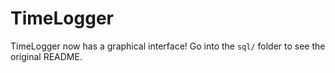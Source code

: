 # TimeLogger

TimeLogger now has a graphical interface! Go into the `sql/` folder to see the original README.
